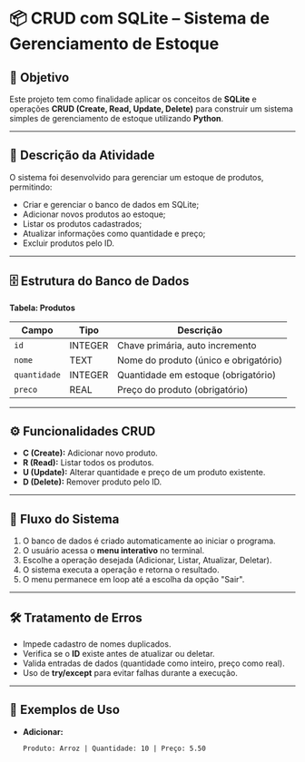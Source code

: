 # 📦 CRUD com SQLite – Sistema de Gerenciamento de Estoque  

## 🎯 Objetivo  
Este projeto tem como finalidade aplicar os conceitos de **SQLite** e operações **CRUD (Create, Read, Update, Delete)** para construir um sistema simples de gerenciamento de estoque utilizando **Python**.  

---

## 📝 Descrição da Atividade  
O sistema foi desenvolvido para gerenciar um estoque de produtos, permitindo:  
- Criar e gerenciar o banco de dados em SQLite;  
- Adicionar novos produtos ao estoque;  
- Listar os produtos cadastrados;  
- Atualizar informações como quantidade e preço;  
- Excluir produtos pelo ID.  

---

## 🗄️ Estrutura do Banco de Dados  
**Tabela: Produtos**  

| Campo       | Tipo      | Descrição                              |  
|-------------|-----------|----------------------------------------|  
| `id`        | INTEGER   | Chave primária, auto incremento        |  
| `nome`      | TEXT      | Nome do produto (único e obrigatório) |  
| `quantidade`| INTEGER   | Quantidade em estoque (obrigatório)    |  
| `preco`     | REAL      | Preço do produto (obrigatório)         |  

---

## ⚙️ Funcionalidades CRUD  
- **C (Create):** Adicionar novo produto.  
- **R (Read):** Listar todos os produtos.  
- **U (Update):** Alterar quantidade e preço de um produto existente.  
- **D (Delete):** Remover produto pelo ID.  

---

## 🔄 Fluxo do Sistema  
1. O banco de dados é criado automaticamente ao iniciar o programa.  
2. O usuário acessa o **menu interativo** no terminal.  
3. Escolhe a operação desejada (Adicionar, Listar, Atualizar, Deletar).  
4. O sistema executa a operação e retorna o resultado.  
5. O menu permanece em loop até a escolha da opção "Sair".  

---

## 🛠️ Tratamento de Erros  
- Impede cadastro de nomes duplicados.  
- Verifica se o **ID** existe antes de atualizar ou deletar.  
- Valida entradas de dados (quantidade como inteiro, preço como real).  
- Uso de **try/except** para evitar falhas durante a execução.  

---

## 📌 Exemplos de Uso  
- **Adicionar:**  
  ```text
  Produto: Arroz | Quantidade: 10 | Preço: 5.50
